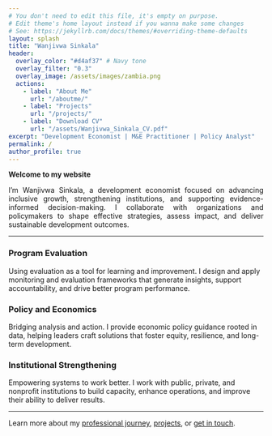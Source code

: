 ```yaml
---
# You don't need to edit this file, it's empty on purpose.
# Edit theme's home layout instead if you wanna make some changes
# See: https://jekyllrb.com/docs/themes/#overriding-theme-defaults
layout: splash
title: "Wanjivwa Sinkala"
header:
  overlay_color: "#d4af37" # Navy tone
  overlay_filter: "0.3"
  overlay_image: /assets/images/zambia.png
  actions:
    - label: "About Me"
      url: "/aboutme/"
    - label: "Projects"
      url: "/projects/"
    - label: "Download CV"
      url: "/assets/Wanjivwa_Sinkala_CV.pdf"
excerpt: "Development Economist | M&E Practitioner | Policy Analyst"
permalink: /
author_profile: true
---
```


**Welcome to my website**

<div style="text-align: justify;">
  I’m Wanjivwa Sinkala, a development economist focused on advancing inclusive growth, strengthening institutions, and supporting evidence-informed decision-making. I collaborate with organizations and policymakers to shape effective strategies, assess impact, and deliver sustainable development outcomes.
</div>

---

<div class="feature__wrapper">

<div class="feature__item">
  <h3> Program Evaluation</h3>
  <p>Using evaluation as a tool for learning and improvement.
I design and apply monitoring and evaluation frameworks that generate insights, support accountability, and drive better program performance.</p>
</div>

<div class="feature__item">
  <h3> Policy and Economics</h3>
  <p>Bridging analysis and action.
I provide economic policy guidance rooted in data, helping leaders craft solutions that foster equity, resilience, and long-term development.</p>
</div>

<div class="feature__item">
  <h3> Institutional Strengthening</h3>
  <p>Empowering systems to work better.
I work with public, private, and nonprofit institutions to build capacity, enhance operations, and improve their ability to deliver results.</p>
</div>

</div>

---

Learn more about my 
[professional journey](/aboutme/), 
[projects](/projects/), or 
[get in touch](/contact/).
